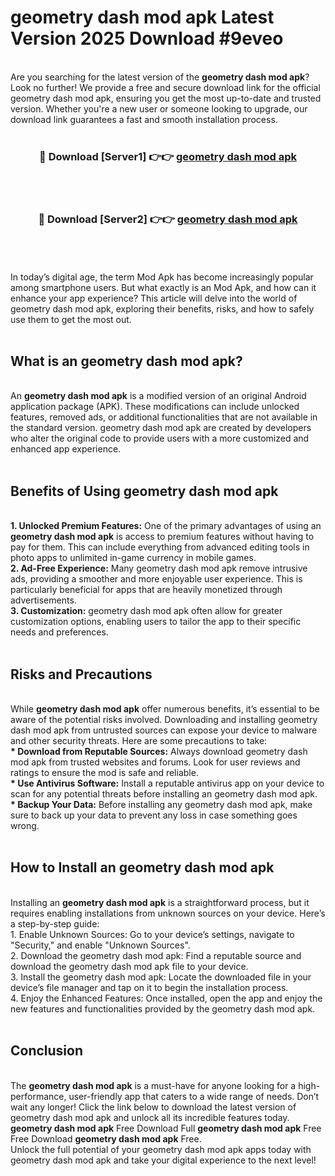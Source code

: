 # geometry dash mod apk Latest Version 2025 Download #9eveo<br>
<br>
Are you searching for the latest version of the <strong>geometry dash mod apk</strong>? Look no further! We provide a free and secure download link for the official geometry dash mod apk, ensuring you get the most up-to-date and trusted version. Whether you're a new user or someone looking to upgrade, our download link guarantees a fast and smooth installation process.
<br>
<br>
<div align="center">
<h3>🔴 Download [Server1] 👉👉 <a href="https://modyolo.store/geometry_dash_mod_apk">geometry dash mod apk</a></h3><br>
<br>
<h3>🔴 Download [Server2] 👉👉 <a href="https://modyolo.store/=geometry_dash_mod_apk">geometry dash mod apk</a></h3><br>
</div>
<br>
<br>
In today’s digital age, the term Mod Apk has become increasingly popular among smartphone users. But what exactly is an Mod Apk, and how can it enhance your app experience? This article will delve into the world of geometry dash mod apk, exploring their benefits, risks, and how to safely use them to get the most out.
<br>
<br>
<h2>What is an geometry dash mod apk?</h2>
<br>
An <strong>geometry dash mod apk</strong> is a modified version of an original Android application package (APK). These modifications can include unlocked features, removed ads, or additional functionalities that are not available in the standard version. geometry dash mod apk are created by developers who alter the original code to provide users with a more customized and enhanced app experience.
<br>
<br>
<h2>Benefits of Using geometry dash mod apk</h2>
<br>
<strong> 1. Unlocked Premium Features:</strong> One of the primary advantages of using an <strong>geometry dash mod apk</strong> is access to premium features without having to pay for them. This can include everything from advanced editing tools in photo apps to unlimited in-game currency in mobile games.
<br>
<strong> 2. Ad-Free Experience:</strong> Many geometry dash mod apk remove intrusive ads, providing a smoother and more enjoyable user experience. This is particularly beneficial for apps that are heavily monetized through advertisements.
<br>
<strong> 3. Customization:</strong> geometry dash mod apk often allow for greater customization options, enabling users to tailor the app to their specific needs and preferences.
<br>
<br>
<h2>Risks and Precautions</h2>
<br>
While <strong>geometry dash mod apk</strong> offer numerous benefits, it’s essential to be aware of the potential risks involved. Downloading and installing geometry dash mod apk from untrusted sources can expose your device to malware and other security threats. Here are some precautions to take:
<br>
<strong> * Download from Reputable Sources:</strong> Always download geometry dash mod apk from trusted websites and forums. Look for user reviews and ratings to ensure the mod is safe and reliable.
<br>
<strong> * Use Antivirus Software:</strong> Install a reputable antivirus app on your device to scan for any potential threats before installing an geometry dash mod apk.
<br>
<strong> * Backup Your Data:</strong> Before installing any geometry dash mod apk, make sure to back up your data to prevent any loss in case something goes wrong.
<br>
<br>
<h2>How to Install an geometry dash mod apk</h2>
<br>
Installing an <strong>geometry dash mod apk</strong> is a straightforward process, but it requires enabling installations from unknown sources on your device. Here’s a step-by-step guide:
<br>
 1. Enable Unknown Sources: Go to your device’s settings, navigate to "Security," and enable "Unknown Sources".
<br>
 2. Download the geometry dash mod apk: Find a reputable source and download the geometry dash mod apk file to your device.
<br>
 3. Install the geometry dash mod apk: Locate the downloaded file in your device’s file manager and tap on it to begin the installation process.
<br>
 4. Enjoy the Enhanced Features: Once installed, open the app and enjoy the new features and functionalities provided by the geometry dash mod apk.
<br>
<br>
<h2><strong>Conclusion</strong></h2>
<br>
The <strong>geometry dash mod apk</strong> is a must-have for anyone looking for a high-performance, user-friendly app that caters to a wide range of needs. Don’t wait any longer! Click the link below to download the latest version of geometry dash mod apk and unlock all its incredible features today.
<br>
<strong>geometry dash mod apk</strong> Free Download Full <strong>geometry dash mod apk</strong> Free Free Download <strong>geometry dash mod apk</strong> Free.
<br>
Unlock the full potential of your geometry dash mod apk apps today with geometry dash mod apk and take your digital experience to the next level!


